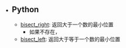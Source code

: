 - ## Python
	- [bisect_right](https://docs.python.org/3/library/bisect.html#bisect.bisect_right): 返回大于一个数的最小位置
		- 如果不存在，
	- [bisect_left](https://docs.python.org/3/library/bisect.html#bisect.bisect_left): 返回大于等于一个数的最小位置